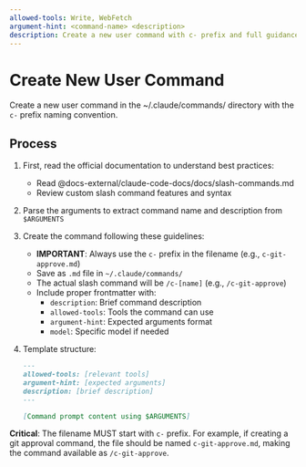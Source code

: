 ```yaml
---
allowed-tools: Write, WebFetch
argument-hint: <command-name> <description>
description: Create a new user command with c- prefix and full guidance
---
```


# Create New User Command

Create a new user command in the ~/.claude/commands/ directory with the `c-` prefix naming convention.

## Process

1. First, read the official documentation to understand best practices:
   - Read @docs-external/claude-code-docs/docs/slash-commands.md
   - Review custom slash command features and syntax

2. Parse the arguments to extract command name and description from `$ARGUMENTS`

3. Create the command following these guidelines:
   - **IMPORTANT**: Always use the `c-` prefix in the filename (e.g., `c-git-approve.md`)
   - Save as `.md` file in `~/.claude/commands/`
   - The actual slash command will be `/c-[name]` (e.g., `/c-git-approve`)
   - Include proper frontmatter with:
     - `description`: Brief command description
     - `allowed-tools`: Tools the command can use
     - `argument-hint`: Expected arguments format
     - `model`: Specific model if needed

4. Template structure:

   ```markdown
   ---
   allowed-tools: [relevant tools]
   argument-hint: [expected arguments]
   description: [brief description]
   ---

   [Command prompt content using $ARGUMENTS]
   ```

**Critical**: The filename MUST start with `c-` prefix. For example, if creating a git approval command, the file should be named `c-git-approve.md`, making the command available as `/c-git-approve`.
